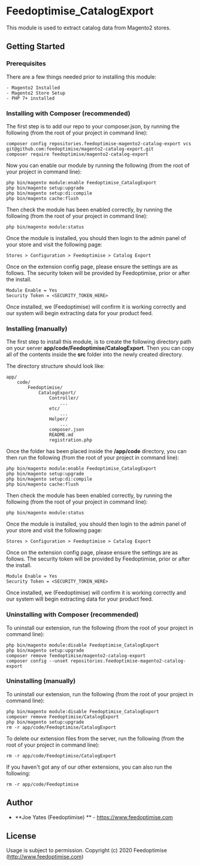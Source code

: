 # Feedoptimise_CatalogExport

This module is used to extract catalog data from Magento2 stores.

## Getting Started

### Prerequisites

There are a few things needed prior to installing this module:
```
- Magento2 Installed
- Magento2 Store Setup
- PHP 7+ installed
```

### Installing with Composer (recommended)
The first step is to add our repo to your composer.json, by running the following (from the root of your project in command line):
```
composer config repositories.feedoptimise-magento2-catalog-export vcs git@github.com:feedoptimise/magento2-catalog-export.git
composer require feedoptimise/magento2-catalog-export
```
Now you can enable our module by running the following (from the root of your project in command line):
```
php bin/magento module:enable Feedoptimise_CatalogExport
php bin/magento setup:upgrade
php bin/magento setup:di:compile
php bin/magento cache:flush
```
Then check the module has been enabled correctly, by running the following (from the root of your project in command line):
```
php bin/magento module:status
```
Once the module is installed, you should then login to the admin panel of your store and visit the following page:
```
Stores > Configuration > Feedoptimise > Catalog Export
```
Once on the extension config page, please ensure the settings are as follows. The security token will be provided by Feedoptimise, prior or after the install.
```
Module Enable = Yes
Security Token = <SECURITY_TOKEN_HERE>
```

Once installed, we (Feedoptimise) will confirm it is working correctly and our system will begin extracting data for your product feed.

### Installing (manually)

The first step to install this module, is to create the following directory path on your server **app/code/Feedoptimise/CatalogExport**. Then you can copy all of the contents inside the **src** folder into the newly created directory.

The directory structure should look like:
```
app/
    code/
        Feedoptimise/
            CatalogExport/
                Controller/
                    ...
                etc/
                    ...
                Helper/
                    ...
                composer.json
                README.md
                registration.php

```

Once the folder has been placed inside the **/app/code** directory, you can then run the following (from the root of your project in command line):
```
php bin/magento module:enable Feedoptimise_CatalogExport
php bin/magento setup:upgrade
php bin/magento setup:di:compile
php bin/magento cache:flush
```

Then check the module has been enabled correctly, by running the following (from the root of your project in command line):
```
php bin/magento module:status
```

Once the module is installed, you should then login to the admin panel of your store and visit the following page:
```
Stores > Configuration > Feedoptimise > Catalog Export
```
Once on the extension config page, please ensure the settings are as follows. The security token will be provided by Feedoptimise, prior or after the install.
```
Module Enable = Yes
Security Token = <SECURITY_TOKEN_HERE>
```

Once installed, we (Feedoptimise) will confirm it is working correctly and our system will begin extracting data for your product feed.

### Uninstalling with Composer (recommended)
To uninstall our extension, run the following (from the root of your project in command line):
```
php bin/magento module:disable Feedoptimise_CatalogExport
php bin/magento setup:upgrade
composer remove feedoptimise/magento2-catalog-export
composer config --unset repositories.feedoptimise-magento2-catalog-export
```

### Uninstalling (manually)
To uninstall our extension, run the following (from the root of your project in command line):
```
php bin/magento module:disable Feedoptimise_CatalogExport
composer remove Feedoptimise/CatalogExport
php bin/magento setup:upgrade
rm -r app/code/Feedoptimise/CatalogExport
```
To delete our extension files from the server, run the following (from the root of your project in command line):
```
rm -r app/code/Feedoptimise/CatalogExport
```
If you haven't got any of our other extensions, you can also run the following:
```
rm -r app/code/Feedoptimise
```

## Author

* **Joe Yates (Feedoptimise) ** - https://www.feedoptimise.com

## License

Usage is subject to permission.
Copyright (c) 2020 Feedoptimise (http://www.feedoptimise.com)
